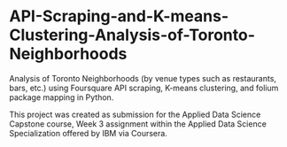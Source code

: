 # API-Scraping-and-K-means-Clustering-Analysis-of-Toronto-Neighborhoods
Analysis of Toronto Neighborhoods (by venue types such as restaurants, bars, etc.) using Foursquare API scraping, K-means clustering, and folium package mapping in Python.

This project was created as submission for the Applied Data Science Capstone course, Week 3 assignment within the Applied Data Science Specialization offered by IBM via Coursera. 
